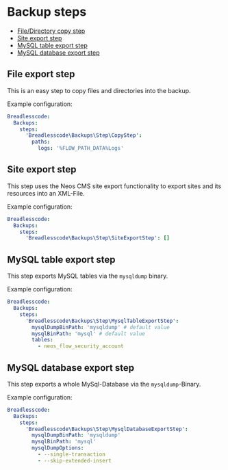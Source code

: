 # Backup steps

* [File/Directory copy step](#file-directory-copy-step)
* [Site export step](#site-export-step)
* [MySQL table export step](#mysql-table-export-step)
* [MySQL database export step](#mysql-database-export-step)


## File export step
This is an easy step to copy files and directories into the backup.

Example configuration:
```yaml
Breadlesscode:
  Backups:
    steps:
      'Breadlesscode\Backups\Step\CopyStep':
        paths:
          logs: '%FLOW_PATH_DATA%Logs'
```

## Site export step
This step uses the Neos CMS site export functionality to export sites and its resources 
into an XML-File.

Example configuration:
```yaml
Breadlesscode:
  Backups:
    steps:
      'Breadlesscode\Backups\Step\SiteExportStep': []
```

## MySQL table export step

This step exports MySQL tables via the `mysqldump` binary.

Example configuration:
```yaml
Breadlesscode:
  Backups:
    steps:
      'Breadlesscode\Backups\Step\MysqlTableExportStep':
        mysqlDumpBinPath: 'mysqldump' # default value
        mysqlBinPath: 'mysql' # default value
        tables:
          - neos_flow_security_account
```

## MySQL database export step

This step exports a whole MySql-Database via the `mysqldump`-Binary.

Example configuration:
```yaml
Breadlesscode:
  Backups:
    steps:
      'Breadlesscode\Backups\Step\MysqlDatabaseExportStep':
        mysqlDumpBinPath: 'mysqldump'
        mysqlBinPath: 'mysql'
        mysqlDumpOptions:
          - --single-transaction
          - --skip-extended-insert
```

